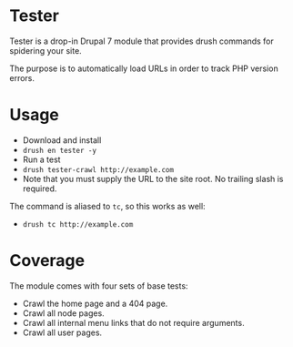 Tester
===

Tester is a drop-in Drupal 7 module that provides drush commands for spidering your site.

The purpose is to automatically load URLs in order to track PHP version errors.

# Usage

* Download and install
* `drush en tester -y`
* Run a test
* `drush tester-crawl http://example.com`
* Note that you must supply the URL to the site root. No trailing slash is required.

The command is aliased to `tc`, so this works as well:

* `drush tc http://example.com`

# Coverage

The module comes with four sets of base tests:

* Crawl the home page and a 404 page.
* Crawl all node pages.
* Crawl all internal menu links that do not require arguments.
* Crawl all user pages.
